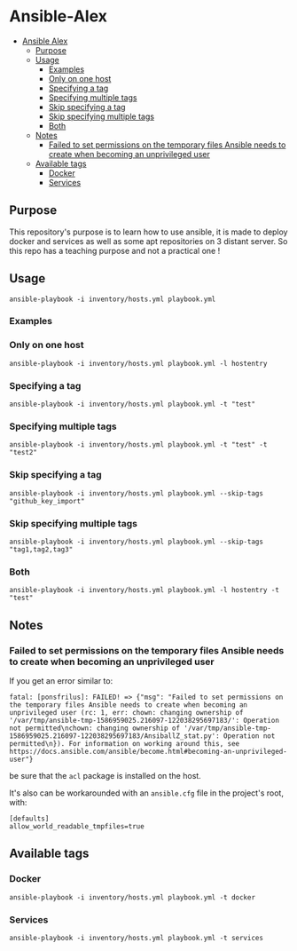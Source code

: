 # Ansible-Alex
<!-- TOC depthFrom:1 depthTo:6 withLinks:1 updateOnSave:1 orderedList:0 -->

- [Ansible Alex](#ansible-alex)
	- [Purpose](#purpose)
	- [Usage](#usage)
		- [Examples](#examples)
		- [Only on one host](#only-on-one-host)
		- [Specifying a tag](#specifying-a-tag)
		- [Specifying multiple tags](#specifying-multiple-tags)
		- [Skip specifying a tag](#skip-specifying-a-tag)
		- [Skip specifying multiple tags](#skip-specifying-multiple-tags)
		- [Both](#both)
	- [Notes](#notes)
		- [Failed to set permissions on the temporary files Ansible needs to create when becoming an unprivileged user](#failed-to-set-permissions-on-the-temporary-files-ansible-needs-to-create-when-becoming-an-unprivileged-user)
	- [Available tags](#available-tags)
		- [Docker](#docker)
		- [Services](#services)

<!-- /TOC -->
## Purpose
This repository's purpose is to learn how to use ansible, it is made to deploy docker and services as well as some apt repositories on 3 distant server. So this repo has a teaching purpose and not a practical one !

## Usage

```
ansible-playbook -i inventory/hosts.yml playbook.yml
```


### Examples

### Only on one host
```
ansible-playbook -i inventory/hosts.yml playbook.yml -l hostentry
```

### Specifying a tag
```
ansible-playbook -i inventory/hosts.yml playbook.yml -t "test"
```

### Specifying multiple tags
```
ansible-playbook -i inventory/hosts.yml playbook.yml -t "test" -t "test2"
```

### Skip specifying a tag
```
ansible-playbook -i inventory/hosts.yml playbook.yml --skip-tags "github_key_import"
```

### Skip specifying multiple tags
```
ansible-playbook -i inventory/hosts.yml playbook.yml --skip-tags "tag1,tag2,tag3"
```

### Both
```
ansible-playbook -i inventory/hosts.yml playbook.yml -l hostentry -t "test"
```

## Notes

### Failed to set permissions on the temporary files Ansible needs to create when becoming an unprivileged user

If you get an error similar to:  
```
fatal: [ponsfrilus]: FAILED! => {"msg": "Failed to set permissions on the temporary files Ansible needs to create when becoming an unprivileged user (rc: 1, err: chown: changing ownership of '/var/tmp/ansible-tmp-1586959025.216097-122038295697183/': Operation not permitted\nchown: changing ownership of '/var/tmp/ansible-tmp-1586959025.216097-122038295697183/AnsiballZ_stat.py': Operation not permitted\n}). For information on working around this, see https://docs.ansible.com/ansible/become.html#becoming-an-unprivileged-user"}
```
be sure that the `acl` package is installed on the host.

It's also can be workarounded with an `ansible.cfg` file in the project's root, with:  
```
[defaults]
allow_world_readable_tmpfiles=true
```

## Available tags 

### Docker 
```
ansible-playbook -i inventory/hosts.yml playbook.yml -t docker
```

### Services
```
ansible-playbook -i inventory/hosts.yml playbook.yml -t services
```
